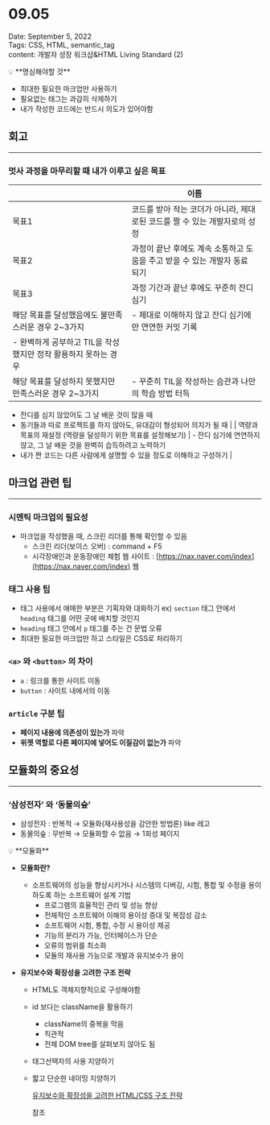 # 09.05

Date: September 5, 2022 <br>
Tags: CSS, HTML, semantic_tag <br>
content: 개발자 성장 워크샵&HTML Living Standard (2)

<aside>
💡 **명심해야할 것**

- 최대한 필요한 마크업만 사용하기
- 필요없는 태그는 과감히 삭제하기
- 내가 작성한 코드에는 반드시 의도가 있어야함
</aside>

## 회고

---

### 멋사 과정을 마무리할 때 내가 이루고 싶은 목표

|  | 이름 |
| --- | --- |
| 목표1 | 코드를 받아 적는 코더가 아니라, 제대로된 코드를 짤 수 있는 개발자로의 성정 |
| 목표2 | 과정이 끝난 후에도 계속 소통하고 도움을 주고 받을 수 있는 개발자 동료 되기 |
| 목표3 | 과정 기간과 끝난 후에도 꾸준히 잔디 심기 |
| 해당 목표를 달성했음에도 불만족스러운 경우 2~3가지 | - 제대로 이해하지 않고 잔디 심기에만 연연한 커밋 기록
- 완벽하게 공부하고 TIL을 작성했지만 정작 활용하지 못하는 경우 |
| 해당 목표를 달성하지 못했지만 만족스러운 경우 2~3가지 | - 꾸준히 TIL을 작성하는 습관과 나만의 학습 방법 터득
- 잔디를 심지 않았어도 그 날 배운 것이 많을 때
- 동기들과 따로 프로젝트를 하지 않아도, 유대감이 형성되어 의지가 될 때 |
| 역량과 목표의 재설정
(역량을 달성하기 위한 목표를 설정해보기) | - 잔디 심기에 연연하지 않고, 그 날 배운 것을 완벽히 습득하려고 노력하기
- 내가 짠 코드는 다른 사람에게 설명할 수 있을 정도로 이해하고 구성하기 |

## 마크업 관련 팁

---

### 시멘틱 마크업의 필요성

- 마크업을 작성했을 때, 스크린 리더를 통해 확인할 수 있음
    - 스크린 리더(보이스 오버) : command + F5
    - 시각장애인과 운동장애인 체험 웹 사이트 : [https://nax.naver.com/index](https://nax.naver.com/index)
    웹

### 태그 사용 팁

- 태그 사용에서 애매한 부분은 기획자와 대화하기
ex) `section` 태그 안에서 `heading` 태그를 어떤 곳에 배치할 것인지
- `heading` 태그 안에서 `p` 태그를 주는 건 문법 오류
- 최대한 필요한 마크업만 하고 스타일은 CSS로 처리하기

### `<a>` 와 `<button>` 의 차이

- `a` : 링크를 통한 사이트 이동
- `button` : 사이트 내에서의 이동

### `article` 구분 팁

- **페이지 내용에 의존성이 있는가** 파악
- **위젯 역할로 다른 페이지에 넣어도 이질감이 없는가** 파악

## 모듈화의 중요성

---

### ‘삼성전자’ 와 ‘동물의숲’

- 삼성전자 : 반복적 → 모듈화(재사용성을 감안한 방법론) like 레고
- 동물의숲 : 무반복 → 모듈화할 수 없음 → 1회성 페이지

<aside>
💡 **모듈화**

- **모듈화란?**
    - 소프트웨어의 성능을 향상시키거나 시스템의 디버깅, 시험, 통합 및 수정을 용이하도록 하는 소프트웨어 설계 기법
        - 프로그램의 효율적인 관리 및 성능 향상
        - 전체적인 소프트웨어 이해의 용이성 증대 및 복잡성 감소
        - 소프트웨어 시험, 통합, 수정 시 용이성 제공
        - 기능의 분리가 가능, 인터페이스가 단순
        - 오류의 범위를 최소화
        - 모듈의 재사용 가능으로 개발과 유지보수가 용이

- **유지보수와 확장성을 고려한 구조 전략**
    - HTML도 객체지향적으로 구성해야함
    - id 보다는 className을 활용하기
        - className의 중복을 막음
        - 직관적
        - 전체 DOM tree를 살펴보지 않아도 됨
    - 태그선택자의 사용 지양하기
    - 짧고 단순한 네이밍 지양하기
        
        [유지보수와 확장성을 고려한 HTML/CSS 구조 전략](https://windtale.net/blog/maintainable-expandable-front-end-web-strategy/)
        
        참조
        
</aside>